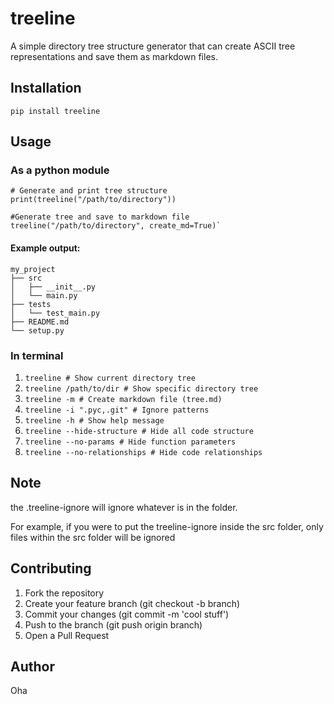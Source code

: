# treeline
A simple directory tree structure generator that can create ASCII tree representations and save them as markdown files.

## Installation

`pip install treeline`

## Usage

### As a python module 

```
# Generate and print tree structure
print(treeline("/path/to/directory"))

#Generate tree and save to markdown file
treeline("/path/to/directory", create_md=True)`
```

#### Example output:
```
my_project
├── src
│   ├── __init__.py
│   └── main.py
├── tests
│   └── test_main.py
├── README.md
└── setup.py
```

### In terminal 

1. `treeline # Show current directory tree`
2. `treeline /path/to/dir # Show specific directory tree`
3. `treeline -m # Create markdown file (tree.md)`
4. `treeline -i ".pyc,.git" # Ignore patterns`
5. `treeline -h # Show help message`
6. `treeline --hide-structure # Hide all code structure`
7. `treeline --no-params # Hide function parameters`
8. `treeline --no-relationships # Hide code relationships`

## Note

the .treeline-ignore will ignore whatever is in the folder. 

For example, if you were to put the treeline-ignore inside the src folder, only files within the src folder will be ignored


## Contributing

1. Fork the repository
2. Create your feature branch (git checkout -b branch)
3. Commit your changes (git commit -m 'cool stuff')
4. Push to the branch (git push origin branch)
5. Open a Pull Request

## Author
Oha